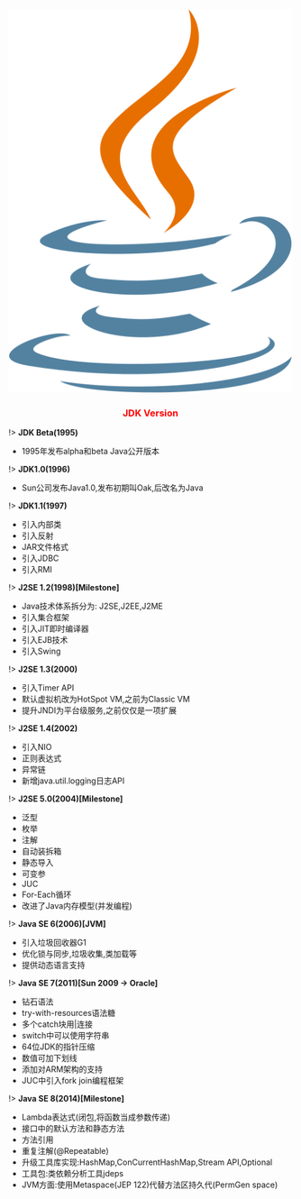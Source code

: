 <center>

![Jdk](../../media/jdk.svg ':size=7%')

### <font color=red>JDK Version</font> <!-- {docsify-ignore} -->
</center>

!> **JDK Beta(1995)**
- 1995年发布alpha和beta Java公开版本

!> **JDK1.0(1996)**
- Sun公司发布Java1.0,发布初期叫Oak,后改名为Java

!> **JDK1.1(1997)**
- 引入内部类
- 引入反射
- JAR文件格式
- 引入JDBC
- 引入RMI

!> **J2SE 1.2(1998)[Milestone]**
- Java技术体系拆分为: J2SE,J2EE,J2ME
- 引入集合框架
- 引入JIT即时编译器
- 引入EJB技术
- 引入Swing

!> **J2SE 1.3(2000)**
- 引入Timer API
- 默认虚拟机改为HotSpot VM,之前为Classic VM
- 提升JNDI为平台级服务,之前仅仅是一项扩展

!> **J2SE 1.4(2002)**
- 引入NIO
- 正则表达式
- 异常链
- 新增java.util.logging日志API

!> **J2SE 5.0(2004)[Milestone]**
- 泛型
- 枚举
- 注解
- 自动装拆箱
- 静态导入
- 可变参
- JUC
- For-Each循环
- 改进了Java内存模型(并发编程)

!> **Java SE 6(2006)[JVM]**
- 引入垃圾回收器G1
- 优化锁与同步,垃圾收集,类加载等
- 提供动态语言支持

!> **Java SE 7(2011)[Sun 2009 -> Oracle]**
- 钻石语法
- try-with-resources语法糖
- 多个catch块用|连接
- switch中可以使用字符串
- 64位JDK的指针压缩
- 数值可加下划线
- 添加对ARM架构的支持
- JUC中引入fork join编程框架

!> **Java SE 8(2014)[Milestone]**
- Lambda表达式(闭包,将函数当成参数传递)
- 接口中的默认方法和静态方法
- 方法引用
- 重复注解(@Repeatable)
- 升级工具库实现:HashMap,ConCurrentHashMap,Stream API,Optional
- 工具包:类依赖分析工具jdeps
- JVM方面:使用Metaspace(JEP 122)代替方法区持久代(PermGen space)